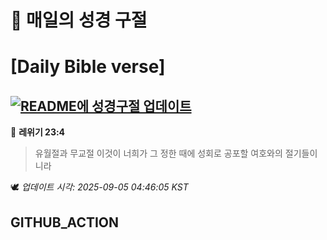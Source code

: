 # 🙏 매일의 성경 구절
# [Daily Bible verse]
## [![README에 성경구절 업데이트](https://github.com/DONGSUKA/first_test/actions/workflows/update-readme-bible.yml/badge.svg)](https://github.com/DONGSUKA/first_test/actions/workflows/update-readme-bible.yml)
<!-- START_BIBLE_VERSE -->
📖 **레위기 23:4**
> 유월절과 무교절 이것이 너희가 그 정한 때에 성회로 공포할 여호와의 절기들이니라

🕊️ _업데이트 시각: 2025-09-05 04:46:05 KST_
  <!-- END_BIBLE_VERSE -->
## GITHUB_ACTION
